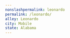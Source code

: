 ```yaml
---
﻿nonslashpermalink: leonardo
permalink: /leonardo/
alley: Leonardo
city: Mobile
state: Alabama
---
```

